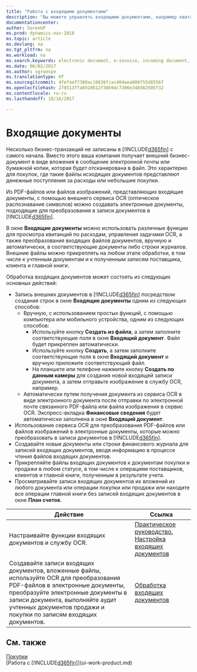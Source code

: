 ```yaml
---
title: "Работа с входящими документами"
description: "Вы можете управлять входящими документами, например квитанциями о входящих платежах или PDF-документами, управлять задачами OCR и преобразовывать файлы в электронные документы и записи Dynamics NAV."
documentationcenter: 
author: SorenGP
ms.prod: dynamics-nav-2018
ms.topic: article
ms.devlang: na
ms.tgt_pltfrm: na
ms.workload: na
ms.search.keywords: electronic document, e-invoice, incoming document, OCR, ecommerce, document exchange, import invoice
ms.date: 06/02/2017
ms.author: sgroespe
ms.translationtype: HT
ms.sourcegitcommit: 4fefaef7380ac10836fcac404eea006f55d8556f
ms.openlocfilehash: 278513ffa6918612f30b94c7306e340362505f32
ms.contentlocale: ru-ru
ms.lasthandoff: 10/16/2017

---
```

# <a name="incoming-documents"></a>Входящие документы
Несколько бизнес-транзакций не записаны в [!INCLUDE[d365fin](includes/d365fin_md.md)] с самого начала. Вместо этого ваша компания получает внешний бизнес-документ в виде вложения в сообщение электронной почты или бумажной копии, которая будет отсканирована в файл. Это характерно для покупок, где такие файлы исходящих документов представляют денежные поступления за расходы или небольшие покупки.

Из PDF-файлов или файлов изображений, представляющих входящие документы, с помощью внешнего сервиса OCR (оптическое распознавание символов) можно создавать электронные документы, подходящие для преобразования в записи документов в [!INCLUDE[d365fin](includes/d365fin_md.md)].

В окне **Входящие документы** можно использовать различные функции для просмотра квитанций по расходам, управления задачами OCR, а также преобразования входящих файлов документов, вручную и автоматически, в соответствующие документы либо строки журналов. Внешние файлы можно прикреплять на любом этапе обработки, в том числе к учтенным документам и к полученным записям поставщика, клиента и главной книги.

Обработка входящих документов может состоять из следующих основных действий:

* Запись внешних документов в [!INCLUDE[d365fin](includes/d365fin_md.md)] посредством создания строк в окне **Входящие документы** одним из следующих способов:
  * Вручную, с использованием простых функций, с помощью компьютера или мобильного устройства, одним из следующих способов:
    * Используйте кнопку **Создать из файла**, а затем заполните соответствующие поля в окне **Входящий документ**. Файл будет прикреплен автоматически.  
    * Используйте кнопку **Создать**, а затем заполните соответствующие поля в окне **Входящий документ** и вручную приложите соответствующий файл.
    * На планшете или телефоне нажмите кнопку **Создать по данным камеры** для создания новой входящей записи документа, а затем отправьте изображение в службу OCR, например.
  * Автоматически путем получения документа из сервиса OCR в виде электронного документа после отправки по электронной почте связанного PDF-файла или файла изображения в сервис OCR. Экспресс-вкладка **Финансовые сведения** будет автоматически заполнена в окне **Входящий документ**.
* Использование сервиса OCR для преобразования PDF-файлов или файлов изображений в электронные документы, которые можно преобразовать в записи документов в [!INCLUDE[d365fin](includes/d365fin_md.md)].
* Создавайте новые документы или строки финансового журнала для записей входящих документов, вводя информацию в процессе чтения файлов входящих документов.
* Прикрепляйте файлы входящих документов к документам покупки и продажи в любом статусе, в том числе к операциям поставщиков, клиентов и главной книги, полученным в результате учета.
* Просматривайте записи входящих документов их вложений из любого документа или операции покупки или продажи или находите все операции главной книги без записей входящих документов в окне **План счетов**.

| Действие | Ссылка |
| --- | --- |
| Настраивайте функции входящих документов и службу OCR. |[Практическое руководство. Настройка входящих документов](across-how-setup-income-documents.md) |
| Создавайте записи входящих документов, вложенные файлы, используйте OCR для преобразования PDF-файлов в электронные документы, преобразуйте электронные документы в записи документа, выполняйте аудит учтенных документов продажи и покупки по записям входящих документов. |[Обработка входящих документов](across-process-income-documents.md) |

## <a name="see-also"></a>См. также
[Покупки](purchasing-manage-purchasing.md)  
[Работа с [!INCLUDE[d365fin](includes/d365fin_md.md)]](ui-work-product.md)

